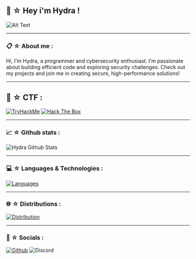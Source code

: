## :ramen: ☆ Hey i'm Hydra !

![Alt Text](https://media.discordapp.net/attachments/1348045395321819176/1364825023902126120/a_eeb952b8bb517077d7d9c0dcab189bea.gif?ex=680db6da&is=680c655a&hm=2e6f9dbe913cc2ec57fd07ad458fa6a3e697ecf545ac07d66282534ecc2a4eca&=)

-----

### :clipboard: ☆ About me :
Hi, I'm Hydra, a programmer and cybersecurity enthusiast. I’m passionate about building efficient code and exploring security challenges. Check out my projects and join me in creating secure, high-performance solutions!

-----

## :triangular_flag_on_post: ☆ CTF :
[![TryHackMe](https://img.shields.io/badge/TryHackMe-212C42?style=for-the-badge&logo=tryhackme&logoColor=white)](https://tryhackme.com/p/thickofit)
[![Hack The Box](https://img.shields.io/badge/Hack%20The%20Box-4CAF50?style=for-the-badge&logo=hackthebox&logoColor=white)](https://app.hackthebox.com/users/2369872)

-----

### :chart_with_upwards_trend: ☆ Github stats : 
![Hydra Github Stats](https://github-readme-stats.vercel.app/api?username=Neuille1337)

-----

### :computer: ☆ Languages & Technologies :

[![Languages](https://skillicons.dev/icons?i=python,rust,html,css)](https://skillicons.dev) <br />

-----

### :globe_with_meridians: ☆ Distributions :

[![Distribution](https://skillicons.dev/icons?i=windows,mint,kali,ubuntu,debian)](https://skillicons.dev) <br />

-----

### :calling: ☆ Socials :
[![Github](https://img.shields.io/badge/GitHub-100000?style=for-the-badge&logo=github&logoColor=white)](https://github.com/Neuille1337)
![Discord](https://img.shields.io/badge/Discord-7289DA?style=for-the-badge&logo=discord&logoColor=white)
